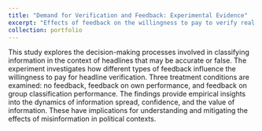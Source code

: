 ```yaml
---
title: "Demand for Verification and Feedback: Experimental Evidence"
excerpt: "Effects of feedback on the willingness to pay to verify real headlines."
collection: portfolio
---
```


This study explores the decision-making processes involved in classifying information in the context of headlines that may be accurate or false. 
The experiment investigates how different types of feedback influence the willingness to pay for headline verification. 
Three treatment conditions are examined: no feedback, feedback on own performance, and feedback on group classification performance.
The findings provide empirical insights into the dynamics of information spread, confidence, and the value of information. These have implications for understanding and mitigating the effects of misinformation in political contexts.